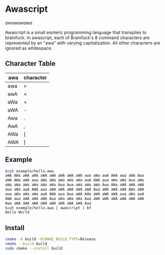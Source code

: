 Awascript
=========

*awawawawa*

Awascript is a small esoteric programming language that transpiles to brainfuck. In awascript, each of Brainfuck's 8 command characters are represented by an "awa" with varying capitalization. All other characters are ignored as whitespace.

## Character Table

|awa|character|
|---|---------|
|awa|        >|
|awA|        <|
|aWa|        +|
|aWA|        -|
|Awa|        .|
|AwA|        ,|
|AWa|        [|
|AWA|        ]|


## Example

```sh
$cat example/hello.awa
aWA AWa aWA aWA aWA aWA aWA aWA aWA awa aWa awA AWA awa aWA Awa
aWA AWa aWA awa aWa aWa aWa aWa aWa awA AWA awa aWa aWa Awa aWa
aWa aWa aWa aWa aWa aWa Awa Awa aWa aWa aWa Awa AWa aWA aWA aWA
awa aWa awA AWA awa aWA aWA aWA aWA aWA Awa aWA aWA aWA AWa aWA
awa aWa aWa aWa awA AWA awa Awa aWA AWa aWA aWA aWA awa aWa awA
AWA awa aWA aWA aWA Awa aWa aWa aWa Awa aWA aWA aWA aWA aWA aWA
Awa aWA aWA aWA aWA aWA aWA aWA aWA Awa
$cat example/hello.awa | awascript | bf
Hello World
```

## Install
```sh
cmake -B build -DCMAKE_BUILD_TYPE=Release
cmake --build build
sudo cmake --install build
```
